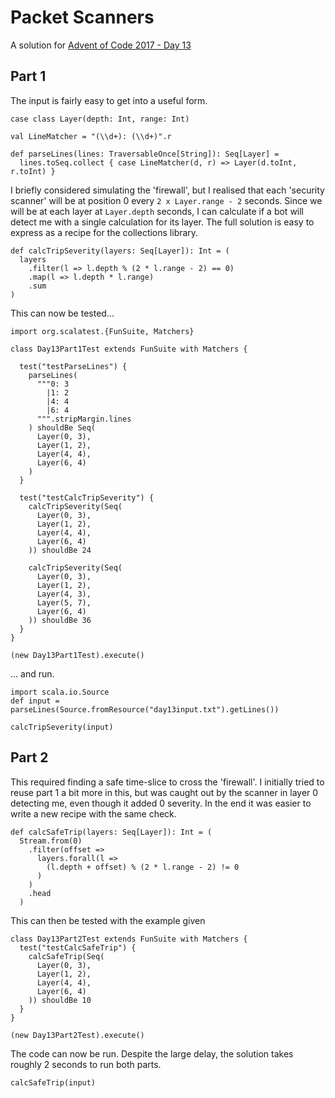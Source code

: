 # Packet Scanners

A solution for [Advent of Code 2017 - Day 13](http://adventofcode.com/2017/day/13)

## Part 1

The input is fairly easy to get into a useful form. 

```tut:book
case class Layer(depth: Int, range: Int)

val LineMatcher = "(\\d+): (\\d+)".r

def parseLines(lines: TraversableOnce[String]): Seq[Layer] =
  lines.toSeq.collect { case LineMatcher(d, r) => Layer(d.toInt, r.toInt) }
```

I briefly considered simulating the 'firewall', but I realised that each 
'security scanner' will be at position 0 every `2 x Layer.range - 2` seconds. 
Since we will be at each layer at `Layer.depth` seconds, I can calculate if a
bot will detect me with a single calculation for its layer. The full solution
is easy to express as a recipe for the collections library.

```tut:book
def calcTripSeverity(layers: Seq[Layer]): Int = (
  layers
    .filter(l => l.depth % (2 * l.range - 2) == 0)
    .map(l => l.depth * l.range)
    .sum
)
```

This can now be tested...

```tut:book
import org.scalatest.{FunSuite, Matchers}

class Day13Part1Test extends FunSuite with Matchers {

  test("testParseLines") {
    parseLines(
      """0: 3
        |1: 2
        |4: 4
        |6: 4
      """.stripMargin.lines
    ) shouldBe Seq(
      Layer(0, 3),
      Layer(1, 2),
      Layer(4, 4),
      Layer(6, 4)
    )
  }

  test("testCalcTripSeverity") {
    calcTripSeverity(Seq(
      Layer(0, 3),
      Layer(1, 2),
      Layer(4, 4),
      Layer(6, 4)
    )) shouldBe 24

    calcTripSeverity(Seq(
      Layer(0, 3),
      Layer(1, 2),
      Layer(4, 3),
      Layer(5, 7),
      Layer(6, 4)
    )) shouldBe 36
  }
}

(new Day13Part1Test).execute()
```
... and run.
```tut:book
import scala.io.Source
def input = parseLines(Source.fromResource("day13input.txt").getLines())

calcTripSeverity(input)
```

## Part 2

This required finding a safe time-slice to cross the 'firewall'. I initially
tried to reuse part 1 a bit more in this, but was caught out by the scanner in 
layer 0 detecting me, even though it added 0 severity. In the end it was easier
to write a new recipe with the same check.

```tut:book
def calcSafeTrip(layers: Seq[Layer]): Int = (
  Stream.from(0)
    .filter(offset =>
      layers.forall(l =>
        (l.depth + offset) % (2 * l.range - 2) != 0
      )
    )
    .head
  )
```

This can then be tested with the example given

```tut:book
class Day13Part2Test extends FunSuite with Matchers {
  test("testCalcSafeTrip") {
    calcSafeTrip(Seq(
      Layer(0, 3),
      Layer(1, 2),
      Layer(4, 4),
      Layer(6, 4)
    )) shouldBe 10
  }
}

(new Day13Part2Test).execute()
```

The code can now be run. Despite the large delay, the solution takes roughly 2 
seconds to run both parts.

```tut:book
calcSafeTrip(input)
```
